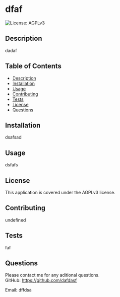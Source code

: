 # dfaf
![License: AGPLv3](https://img.shields.io/badge/License-AGPLv3-green.svg)

## Description
dadaf  

  ## Table of Contents  
* [Description](#description)
* [Installation](#installation)
* [Usage](#usage)
* [Contributing](#contributing)
* [Tests](#tests)
* [License](#license)
* [Questions](#questions)  

## Installation  
dsafsad

## Usage
dsfafs

## License
This application is covered under the AGPLv3 license.  

## Contributing
undefined

## Tests
faf  

## Questions
Please contact me for any aditional questions.  
GitHub: https://github.com/dafdasf  
  
Email: dffdsa

  